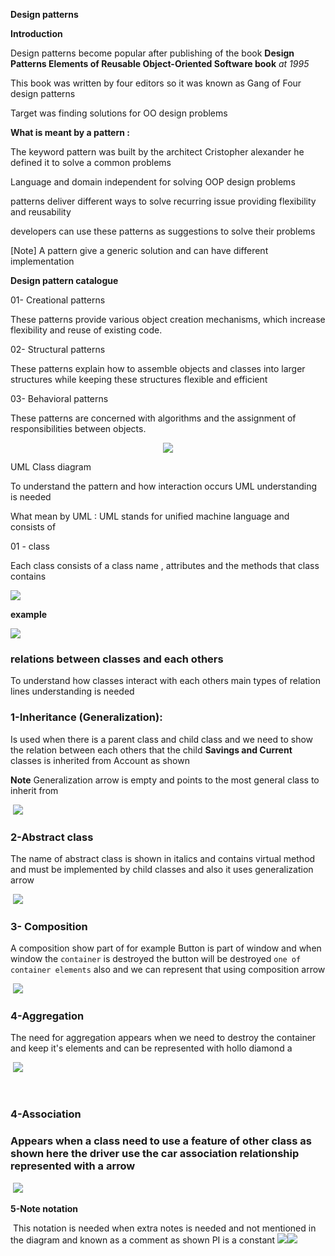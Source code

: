 **Design patterns**

**Introduction**

Design patterns become popular after publishing of the book **Design Patterns  Elements of Reusable Object-Oriented Software book** *at 1995*

This book was written by four editors so it was known as Gang of Four design patterns

Target was finding solutions for OO design problems

**What is meant by a pattern :**

The keyword pattern was built by the architect Cristopher alexander  he defined it to solve a common problems 

Language and domain independent for solving OOP design problems

patterns deliver different ways to solve recurring issue providing flexibility and reusability 

developers can use these patterns as suggestions to solve their problems 

[Note] A pattern give a generic solution and can have different implementation 

**Design pattern catalogue**

01- Creational patterns

These patterns provide various object creation mechanisms, which increase flexibility and reuse of existing code.

02- Structural patterns

These patterns explain how to assemble objects and classes into larger structures while keeping these structures flexible and efficient

03- Behavioral patterns

These patterns are concerned with algorithms and the assignment of responsibilities between objects.

 <p align="center">
  <img src="img/img9.jpg" />  
</p>


UML Class diagram

To understand the pattern and how interaction occurs  UML  understanding is needed

What mean by UML : UML stands for unified machine language and consists of 

01 - class 

Each class consists of a class name , attributes and the methods that class contains 

![](img\img10.PNG)

**example**

![](img\img11.PNG)

### relations between classes and each others

To understand how classes interact with each others main types of relation lines understanding is needed

### 1-Inheritance (Generalization):

Is used when there is a parent class and child class and we need to show the relation between each others that the child **Savings and Current** classes is inherited from Account as shown 

**Note** Generalization arrow is empty and points to the most general class to inherit from 

​                                                                                                                                                        ![](img\img12.PNG)

### 2-Abstract class 

The name of abstract class is shown in italics  and contains virtual method and must be implemented by child classes and also it uses generalization arrow

​                                                                                                                       ![](img\img13.PNG)



### 3- Composition 

A composition show part of for example Button is part of window and when window the `container`  is destroyed the button will be destroyed `one of container elements`  also and we can represent that using composition  arrow

​                                                                                                                                          ![](img\img14.PNG)

### 4-Aggregation

The need for aggregation appears when we need to destroy the container and keep it's elements and can be represented with hollo diamond a

​																																	        ![](img\img15.PNG)

​                      																												                                                                     

### 4-Association

### Appears when   a class need  to use a feature of other class  as shown here the driver use the  car  association relationship represented with a arrow 

​                                                                                                                                ![](img\img16.PNG)

**5-Note notation** 

​    This  notation is needed  when extra notes is needed and not mentioned in the diagram and known as a comment  as shown PI is a constant                                                                                                                              																																							![](img\img17.PNG)![](img\img18.PNG)




